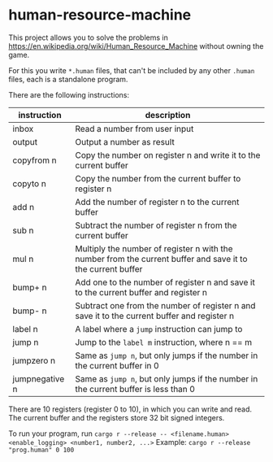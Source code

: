 # human-resource-machine

This project allows you to solve the problems in https://en.wikipedia.org/wiki/Human_Resource_Machine without owning the game.

For this you write `*.human` files, that can't be included by any other `.human` files, each is a standalone program.

There are the following instructions:

| instruction    | description                                                                                                 |
|----------------|-------------------------------------------------------------------------------------------------------------|
| inbox          | Read a number from user input                                                                               |
| output         | Output a number as result                                                                                   |
| copyfrom n     | Copy the number on register n and write it to the current buffer                                            |
| copyto n       | Copy the number from the current buffer to register n                                                       |
| add n          | Add the number of register n to the current buffer                                                          |
| sub n          | Subtract the number of register n from the current buffer                                                   |
| mul n          | Multiply the number of register n with the number from the current buffer and save it to the current buffer |
| bump+ n        | Add one to the number of register n and save it to the current buffer and register n                        |
| bump- n        | Subtract one from the number of register n and save it to the current buffer and register n                 |
| label n        | A label where a `jump` instruction can jump to                                                              |
| jump n         | Jump to the `label m` instruction, where n == m                                                             |
| jumpzero n     | Same as `jump n`, but only jumps if the number in the current buffer in 0                                   |
| jumpnegative n | Same as `jump n`, but only jumps if the number in the current buffer is less than 0                         |

There are 10 registers (register 0 to 10), in which you can write and read. The current buffer and the registers store 32 bit signed integers.

To run your program, run
`cargo r --release -- <filename.human> <enable_logging> <number1, number2, ...>`
Example: `cargo r --release "prog.human" 0 100`
